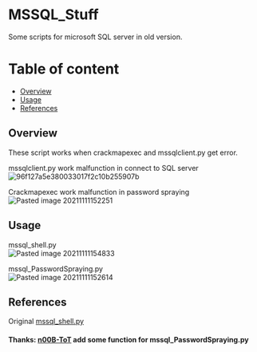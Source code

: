 # MSSQL_Stuff

Some scripts for microsoft SQL server in old version.

# Table of content

* [Overview](#overview)
* [Usage](#Usage)
* [References](#References)

## Overview

These script works when crackmapexec and mssqlclient.py get error.

mssqlclient.py work malfunction in connect to SQL server  
![96f127a5e380033017f2c10b255907b](https://user-images.githubusercontent.com/30458572/143830708-8d23c44c-7c8e-410b-8614-a2485d4f3cff.jpg)

Crackmapexec work malfunction in password spraying  
![Pasted image 20211111152251](https://user-images.githubusercontent.com/30458572/143831000-7473f6fd-e384-4c9a-9f84-9ca70a61de1b.png)

## Usage

mssql_shell.py  
![Pasted image 20211111154833](https://user-images.githubusercontent.com/30458572/143831499-ec2daabc-b4e4-45f3-a952-3f1ba74dc319.png)

mssql_PasswordSpraying.py  
![Pasted image 20211111152614](https://user-images.githubusercontent.com/30458572/143831462-33ca11a0-b984-42de-b1aa-7a8a6d111bac.png)

## References

Original [mssql_shell.py](https://github.com/Alamot/code-snippets/blob/master/mssql/mssql_shell.py)  
#### Thanks: [n00B-ToT](https://github.com/n00B-ToT) add some function for mssql_PasswordSpraying.py
